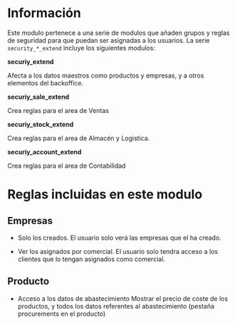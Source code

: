 Información
===========

Este modulo pertenece a una serie de modulos que añaden grupos y reglas de seguridad
para que puedan ser asignadas a los usuarios. La serie ```security_*_extend``` incluye
los siguientes modulos:

**securiy_extend**

Afecta a los datos maestros como productos y empresas, y a otros elementos
del backoffice.

**securiy_sale_extend**

Crea reglas para el area de Ventas

**securiy_stock_extend**

Crea reglas para el area de Almacén y Logistica.

**securiy_account_extend**

Crea reglas para el area de Contabilidad



Reglas incluidas en este modulo
===============================

Empresas
--------
* Solo los creados.
El usuario solo verá las empresas que el ha creado.

* Ver los asignados por comercial.
El usuario solo tendra acceso a los clientes que lo tengan asignados como comercial.


Producto
--------
* Acceso a los datos de abastecimiento
Mostrar el precio de coste de los productos, y todos los datos referentes al abastecimiento (pestaña procurements en el producto)

